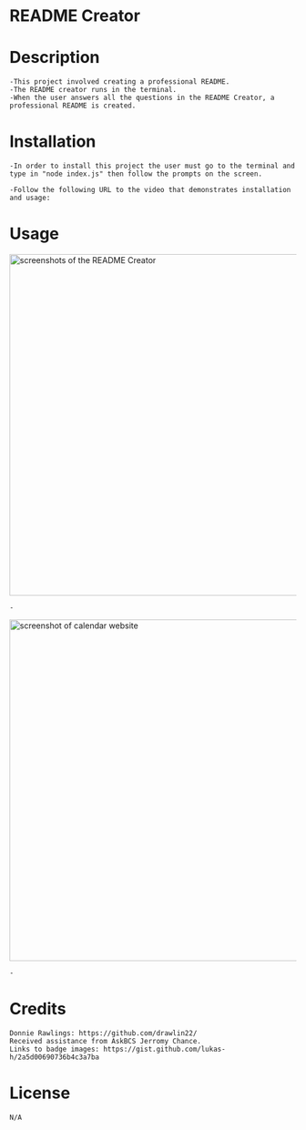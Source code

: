 # README Creator

# Description
    -This project involved creating a professional README.
    -The README creator runs in the terminal.
    -When the user answers all the questions in the README Creator, a professional README is created.
       
    
# Installation
    -In order to install this project the user must go to the terminal and type in "node index.js" then follow the prompts on the screen.

    -Follow the following URL to the video that demonstrates installation and usage:
    
# Usage
    

<img src="./" alt="screenshots of the README Creator" width="600px" />
   
    -

<img src="./" alt="screenshot of calendar website" width="600px" />   
    
    -

# Credits
    Donnie Rawlings: https://github.com/drawlin22/
    Received assistance from AskBCS Jerromy Chance.
    Links to badge images: https://gist.github.com/lukas-h/2a5d00690736b4c3a7ba
   
# License
    N/A